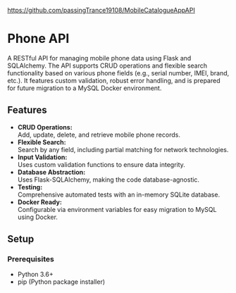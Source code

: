 https://github.com/passingTrance19108/MobileCatalogueAppAPI
# Phone API

A RESTful API for managing mobile phone data using Flask and SQLAlchemy. The API supports CRUD operations and flexible search functionality based on various phone fields (e.g., serial number, IMEI, brand, etc.). It features custom validation, robust error handling, and is prepared for future migration to a MySQL Docker environment.

## Features

- **CRUD Operations:**  
  Add, update, delete, and retrieve mobile phone records.
- **Flexible Search:**  
  Search by any field, including partial matching for network technologies.
- **Input Validation:**  
  Uses custom validation functions to ensure data integrity.
- **Database Abstraction:**  
  Uses Flask-SQLAlchemy, making the code database-agnostic.
- **Testing:**  
  Comprehensive automated tests with an in-memory SQLite database.
- **Docker Ready:**  
  Configurable via environment variables for easy migration to MySQL using Docker.

## Setup

### Prerequisites

- Python 3.6+
- pip (Python package installer)

